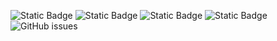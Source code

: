 ![Static Badge](https://img.shields.io/badge/blacklists-61-000000) ![Static Badge](https://img.shields.io/badge/blacklisted-2915020-cc0000) ![Static Badge](https://img.shields.io/badge/whitelisted-2250-00CC00) ![Static Badge](https://img.shields.io/badge/streaming_blacklist-28107-000000) ![GitHub issues](https://img.shields.io/github/issues/fabriziosalmi/blacklists)
